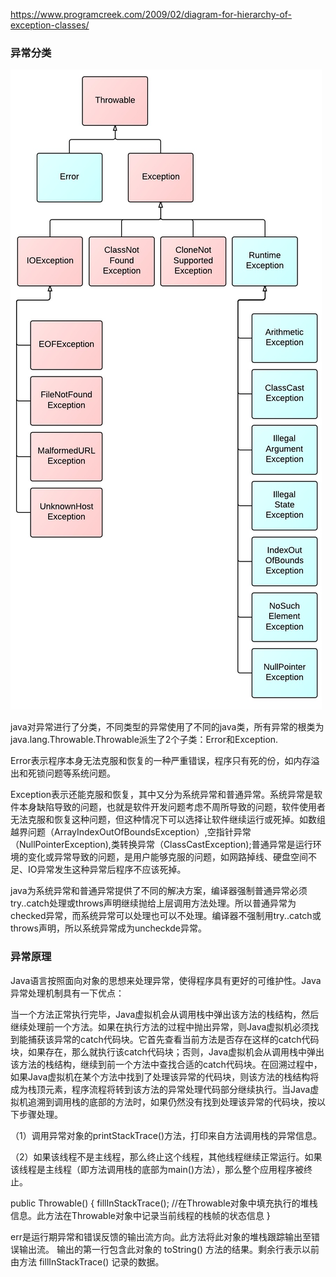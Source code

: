 https://www.programcreek.com/2009/02/diagram-for-hierarchy-of-exception-classes/

### 异常分类

![1](images/1-1.png)

java对异常进行了分类，不同类型的异常使用了不同的java类，所有异常的根类为java.lang.Throwable.Throwable派生了2个子类：Error和Exception.

Error表示程序本身无法克服和恢复的一种严重错误，程序只有死的份，如内存溢出和死锁问题等系统问题。

Exception表示还能克服和恢复，其中又分为系统异常和普通异常。系统异常是软件本身缺陷导致的问题，也就是软件开发问题考虑不周所导致的问题，软件使用者无法克服和恢复这种问题，但这种情况下可以选择让软件继续运行或死掉。如数组越界问题（ArrayIndexOutOfBoundsException）,空指针异常（NullPointerException),类转换异常（ClassCastException);普通异常是运行环境的变化或异常导致的问题，是用户能够克服的问题，如网路掉线、硬盘空间不足、IO异常发生这种异常后程序不应该死掉。

 
java为系统异常和普通异常提供了不同的解决方案，编译器强制普通异常必须try..catch处理或throws声明继续抛给上层调用方法处理。所以普通异常为checked异常，而系统异常可以处理也可以不处理。编译器不强制用try..catch或throws声明，所以系统异常成为uncheckde异常。


### 异常原理

Java语言按照面向对象的思想来处理异常，使得程序具有更好的可维护性。Java异常处理机制具有一下优点：

当一个方法正常执行完毕，Java虚拟机会从调用栈中弹出该方法的栈结构，然后继续处理前一个方法。如果在执行方法的过程中抛出异常，则Java虚拟机必须找到能捕获该异常的catch代码块。它首先查看当前方法是否存在这样的catch代码块，如果存在，那么就执行该catch代码块；否则，Java虚拟机会从调用栈中弹出该方法的栈结构，继续到前一个方法中查找合适的catch代码块。在回溯过程中，如果Java虚拟机在某个方法中找到了处理该异常的代码块，则该方法的栈结构将成为栈顶元素，程序流程将转到该方法的异常处理代码部分继续执行。当Java虚拟机追溯到调用栈的底部的方法时，如果仍然没有找到处理该异常的代码块，按以下步骤处理。

（1）调用异常对象的printStackTrace()方法，打印来自方法调用栈的异常信息。

（2）如果该线程不是主线程，那么终止这个线程，其他线程继续正常运行。如果该线程是主线程（即方法调用栈的底部为main()方法），那么整个应用程序被终止。

public Throwable() {
    fillInStackTrace(); //在Throwable对象中填充执行的堆栈信息。此方法在Throwable对象中记录当前线程的栈帧的状态信息
}

err是运行期异常和错误反馈的输出流方向。此方法将此对象的堆栈跟踪输出至错误输出流。
输出的第一行包含此对象的 toString() 方法的结果。剩余行表示以前由方法 fillInStackTrace() 记录的数据。
